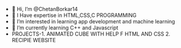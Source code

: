 - 👋 Hi, I’m @ChetanBorkar14
- 🌱 I Have expertise in HTML,CSS,C PROGRAMMING 
- 👀 I’m interested in learning app development and machine learning
- 🌱 I’m currently learning C++ and Javascript
- PROJECTS-1. ANIMATED CUBE WITH HELP F HTML AND CSS
           2. RECIPIE WEBSITE
